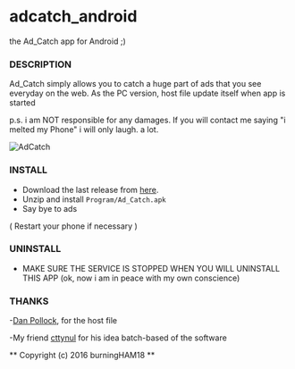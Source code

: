 # adcatch_android
the Ad_Catch app for Android ;) 


### DESCRIPTION 

Ad_Catch simply allows you to catch a huge part of ads that you 
see everyday on the web.
As the PC version, host file update itself when app is started


p.s. i am NOT responsible for any damages. If you will contact me
     saying "i melted my Phone" i will only laugh. a lot.

![AdCatch](http://i.imgur.com/EBuHI26.png)


### INSTALL 

- Download the last release from [here](https://github.com/BurningHAM18/adcatch_android/releases).
- Unzip and install 
`
Program/Ad_Catch.apk
`
- Say bye to ads

( Restart your phone if necessary )

### UNINSTALL

- MAKE SURE THE SERVICE IS STOPPED WHEN YOU WILL UNINSTALL THIS APP
(ok, now i am in peace with my own conscience)

### THANKS 

-[Dan Pollock](http://someonewhocares.org/), for the host file

-My friend [cttynul](https://github.com/cttynul) for his idea 
 batch-based of the software


** Copyright (c) 2016 burningHAM18  **
